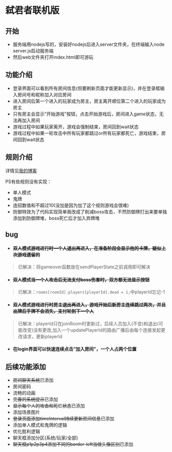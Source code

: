 # 弑君者联机版
## 开始
- 服务端用nodejs写的，安装好nodejs后进入server文件夹，在终端输入node server.js启动服务端
- 然后web文件夹打开index.html即可游玩
## 功能介绍
- 登录界面可以看到所有房间信息(但要刷新页面才能更新显示)，并在登录框输入房间号和昵称加入对应房间
- 进入房间后第一个进入的玩家成为房主，房主离开顺位第二个进入的玩家成为房主
- 只有房主会显示“开始游戏”按钮，点击开始游戏后，房间进入game状态，无法再加入房间
- 游戏过程中如果玩家离开，游戏会强制结束，房间回到wait状态
- 游戏过程中如果一轮攻击中所有玩家都跳过or所有玩家都死亡，游戏结束，房间回到wait状态
## 规则介绍
详情见[我的博客](http://47.96.132.249/index.php/2023/11/26/%e5%bc%91%e5%90%9b%e8%80%85%e6%89%91%e5%85%8b%e6%a1%8c%e6%b8%b8%e8%a7%84%e5%88%99/)

PS有些规则没有实现：
- 单人模式
- 鬼牌
- 连招数值和不超过10(没加是因为加了这个规则游戏会很难)
- 防御特效为了代码实现简单我改成了削减boss攻击，不然防御牌打出来要单独添加到防御牌堆，boss死亡后才加入弃牌堆
## bug
- #### ~~双人模式游戏进行时一个人退出再进入，在准备阶段会显示他的卡牌，疑似上次游戏遗留的~~
> 已解决：将gameover函数放在sendPlayerState之前调用即可解决
- #### ~~双人模式当一个人攻击后无法支付boss伤害时，双方都无法显示按钮~~
> 已解决：`rooms[roomId].players[playerId].dead = 1;`中playerId忘记-1
- #### ~~双人模式游戏进行时房主退出再进入，游戏开始后新房主连续跳过两次，并且出牌后手牌不会消失，支付轮到下一个人~~
> 已解决：playerId只在joinRoom时更新过，后续人员加入(不变)和退出(可能改变)没有更改,加入一个updatePlayerId的路由广播后由每个连接发起更改请求，更新playerId
- #### 在login界面可以快速连续点击“加入房间”，一个人占两个位置

## 后续功能添加
- ~~房间聊天系统~~已添加
- 房间密码
- 流畅的动画
- ~~完善的系统提示~~已添加
- ~~显示每个人的攻击和死亡状态~~已添加
- 添加场景图片
- ~~登录页面添加timeInterval持续更新房间信息~~已添加
- 添加单人模式和鬼牌的逻辑
- 优化胜利逻辑
- 聊天框添加分区(系统/玩家/全部)
- ~~聊天框p1p2p3p4添加不同的border-left当做头像区别~~已添加